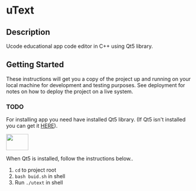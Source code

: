 # uText

## Description

Ucode educational app code editor in C++ using Qt5 library.

## Getting Started

These instructions will get you a copy of the project up and running on your local machine for development and testing purposes.
See deployment for notes on how to deploy the project on a live system.

### TODO

For installing app you need have installed Qt5 library.
(If Qt5 isn't installed you can get it [HERE](https://www.qt.io)).

<html><img src=https://upload.wikimedia.org/wikipedia/commons/thumb/0/0b/Qt_logo_2016.svg/1200px-Qt_logo_2016.svg.png width="60" height="44"></html>

When Qt5 is installed, follow the instructions below..

1. `cd` to project root
2. `bash buid.sh` in shell
3. Run `./utext` in shell
